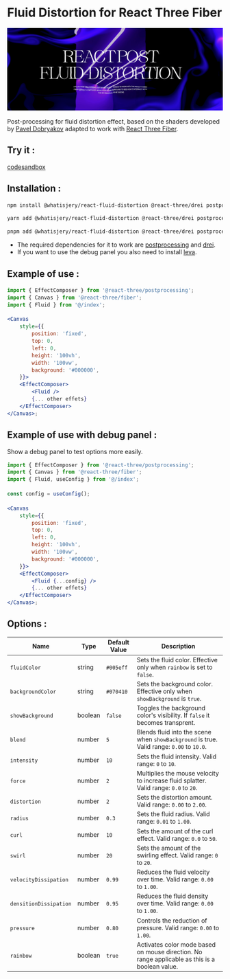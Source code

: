 # Fluid Distortion for React Three Fiber

![screen capture](./src/assets/screen_capture.png)

Post-processing for fluid distortion effect, based on the shaders developed by [Pavel Dobryakov](https://github.com/PavelDoGreat/WebGL-Fluid-Simulation) adapted to work with [React Three Fiber](https://docs.pmnd.rs/react-three-fiber/getting-started/introduction).

## Try it :

[codesandbox](https://codesandbox.io/p/github/whatisjery/react-fluid-distortion)

## Installation :

```bash
npm install @whatisjery/react-fluid-distortion @react-three/drei postprocessing leva
```

```bash
yarn add @whatisjery/react-fluid-distortion @react-three/drei postprocessing leva
```

```bash
pnpm add @whatisjery/react-fluid-distortion @react-three/drei postprocessing leva
```

-   The required dependencies for it to work are [postprocessing](https://github.com/pmndrs/postprocessing) and [drei](https://github.com/pmndrs/drei). <br>
-   If you want to use the debug panel you also need to install [leva](https://github.com/pmndrs/leva).

## Example of use :

```jsx
import { EffectComposer } from '@react-three/postprocessing';
import { Canvas } from '@react-three/fiber';
import { Fluid } from '@/index';

<Canvas
    style={{
        position: 'fixed',
        top: 0,
        left: 0,
        height: '100vh',
        width: '100vw',
        background: '#000000',
    }}>
    <EffectComposer>
        <Fluid />
        {... other effets}
    </EffectComposer>
</Canvas>;
```

## Example of use with debug panel :

Show a debug panel to test options more easily.

```jsx
import { EffectComposer } from '@react-three/postprocessing';
import { Canvas } from '@react-three/fiber';
import { Fluid, useConfig } from '@/index';

const config = useConfig();

<Canvas
    style={{
        position: 'fixed',
        top: 0,
        left: 0,
        height: '100vh',
        width: '100vw',
        background: '#000000',
    }}>
    <EffectComposer>
        <Fluid {...config} />
        {... other effets}
    </EffectComposer>
</Canvas>;
```

## Options :

| Name                   | Type    | Default Value | Description                                                                                    |
| ---------------------- | ------- | ------------- | ---------------------------------------------------------------------------------------------- |
| `fluidColor`           | string  | `#005eff`     | Sets the fluid color. Effective only when `rainbow` is set to `false`.                         |
| `backgroundColor`      | string  | `#070410`     | Sets the background color. Effective only when `showBackground` is `true`.                     |
| `showBackground`       | boolean | `false`       | Toggles the background color's visibility. If `false` it becomes transprent.                   |
| `blend`                | number  | `5`           | Blends fluid into the scene when `showBackground` is true. Valid range: `0.00` to `10.0`.      |
| `intensity`            | number  | `10`          | Sets the fluid intensity. Valid range: `0` to `10`.                                            |
| `force`                | number  | `2`           | Multiplies the mouse velocity to increase fluid splatter. Valid range: `0.0` to `20`.          |
| `distortion`           | number  | `2`           | Sets the distortion amount. Valid range: `0.00` to `2.00`.                                     |
| `radius`               | number  | `0.3`         | Sets the fluid radius. Valid range: `0.01` to `1.00`.                                          |
| `curl`                 | number  | `10`          | Sets the amount of the curl effect. Valid range: `0.0` to `50`.                                |
| `swirl`                | number  | `20`          | Sets the amount of the swirling effect. Valid range: `0` to `20`.                              |
| `velocityDissipation`  | number  | `0.99`        | Reduces the fluid velocity over time. Valid range: `0.00` to `1.00`.                           |
| `densitionDissipation` | number  | `0.95`        | Reduces the fluid density over time. Valid range: `0.00` to `1.00`.                            |
| `pressure`             | number  | `0.80`        | Controls the reduction of pressure. Valid range: `0.00` to `1.00`.                             |
| `rainbow`              | boolean | `true`        | Activates color mode based on mouse direction. No range applicable as this is a boolean value. |
